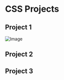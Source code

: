# CSS Projects

## Project 1
![Image](https://github.com/user-attachments/assets/41816c52-56f3-4e99-bcf2-d0d8e58b4f27)

## Project 2


## Project 3
